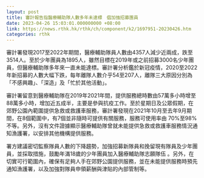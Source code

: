 ```yaml
---
layout: post
title: 審計報告指醫療輔助隊人數多年未達標　倡加強招募團員
date: 2023-04-26 15:03:01.000000000 +08:00
link: https://news.rthk.hk/rthk/ch/component/k2/1697951-20230426.htm
categories: rthk
---
```


審計署發現2017至2022年期間，醫療輔助隊員人數由4357人減少近兩成，跌至3514人。至於少年團員為1895人，雖然目標在2019年或之前招募3000名少年團員，但醫療輔助隊多年來一直未能達標。審計署分析鑑於新冠疫情，2020至2022年新招募的人數大幅下跌，每年離隊人數介乎54至207人，離隊三大原因分別為「不感興趣」、「深造」及「忙於其他活動」。 

審計署留意到醫療輔助隊在2019年2021年間，提供服務總時數由57萬多小時增至88萬多小時，增加近五成半，主要是參與抗疫工作。至於星期日及公眾假期，在郊野公園內範圍提供急救或救護車服務，審計署發現在2021年10月至去年9月期間，在8個範圍中，有7個並非隨時可提供有關服務，服務可使用率由 70%至98%不等。另外，沒有文件證據顯示醫療輔助隊曾就未能提供急救或救護車服務情況通知漁護署，以安排其他機構提供服務。

署方建議密切監察隊員人數的下降趨勢，加強招募新隊員和挽留現有隊員及少年團員，並採取措施，鼓勵年滿18歲的少年團員加入醫療輔助隊志願隊伍 。另外，在切實可行範圍內，確保有足夠人手在郊野公園提供服務，並在未能提供服務時預先通知漁護署，以及加強對隊員申領薪酬與津貼的內部管制等。
